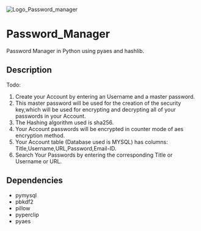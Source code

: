 ![Logo_Password_manager](https://user-images.githubusercontent.com/71839040/104889364-1eb2d380-5994-11eb-9e82-36aeb99b1c85.png)


# Password_Manager

Password Manager in Python using pyaes and hashlib.

## Description

Todo:
1. Create your Account by entering an Username and a master password.
2. This master password will be used for the creation of the security key,which will be used for encrypting and decrypting all of your passwords in your Account.
3. The Hashing algorithm used is sha256.
4. Your Account passwords will be encrypted in counter mode of aes encryption method.
5. Your Account table (Database used is MYSQL) has columns: Title,Username,URL,Password,Email-ID.
6. Search Your Passwords by entering the corresponding Title or Username or URL.

## Dependencies 

- pymysql
- pbkdf2 
- pillow 
- pyperclip
- pyaes


